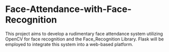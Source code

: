 # Face-Attendance-with-Face-Recognition
This project aims to develop a rudimentary face attendance system utilizing OpenCV for face recognition and the Face_Recognition Library. Flask will be employed to integrate this system into a web-based platform.

